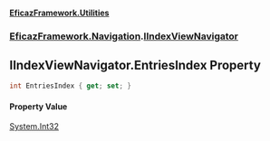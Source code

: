 #### [EficazFramework.Utilities](EficazFrameworkUtilities.md 'EficazFramework Utilities')
### [EficazFramework.Navigation](EficazFrameworkUtilities.md#EficazFramework.Navigation 'EficazFramework.Navigation').[IIndexViewNavigator](EficazFramework.Navigation/IIndexViewNavigator.md 'EficazFramework.Navigation.IIndexViewNavigator')

## IIndexViewNavigator.EntriesIndex Property

```csharp
int EntriesIndex { get; set; }
```

#### Property Value
[System.Int32](https://docs.microsoft.com/en-us/dotnet/api/System.Int32 'System.Int32')